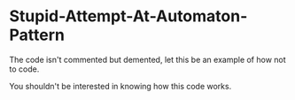 # Stupid-Attempt-At-Automaton-Pattern
The code isn't commented but demented, let this be an example of how not to code.

You shouldn't be interested in knowing how this code works.
